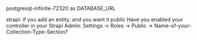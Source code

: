  postgresql-infinite-72320 as DATABASE_URL

strapi:
if you add an entity, and you want it public
Have you enabled your controller in your Strapi Admin:
Settings → Roles → Public → Name-of-your-Collection-Type-Section?
